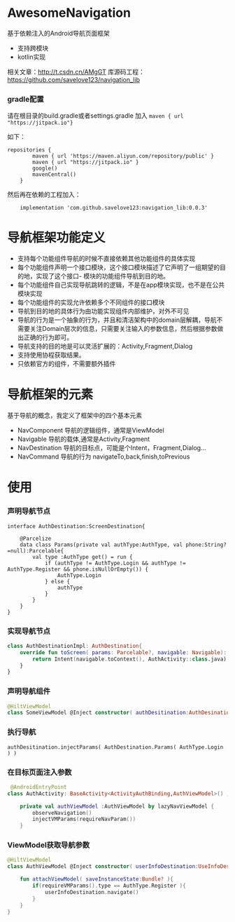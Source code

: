 # AwesomeNavigation
 基于依赖注入的Android导航页面框架
 - 支持跨模块
 - kotlin实现


相关文章：http://t.csdn.cn/AMgGT
库源码工程：https://github.com/savelove123/navigation_lib

### gradle配置

请在根目录的build.gradle或者settings.gradle 加入 `maven { url "https://jitpack.io"}`

如下：
```
repositories {
        maven { url 'https://maven.aliyun.com/repository/public' }
        maven { url "https://jitpack.io" }
        google()
        mavenCentral()
    }
```

然后再在依赖的工程加入：
```
    implementation 'com.github.savelove123:navigation_lib:0.0.3'
```

# 导航框架功能定义 

- 支持每个功能组件导航的时候不直接依赖其他功能组件的具体实现
- 每个功能组件声明一个接口模块，这个接口模块描述了它声明了一组期望的目的地，实现了这个接口- 模块的功能组件导航到目的地。
- 每个功能组件自己实现导航跳转的逻辑，不是在app模块实现，也不是在公共模块实现
- 每个功能组件的实现允许依赖多个不同组件的接口模块
- 导航到目的地的具体行为由功能实现组件内部维护，对外不可见
- 导航的行为是一个抽象的行为，并且和清洁架构中的domain层解耦，导航不需要关注Domain层次的信息，只需要关注输入的参数信息，然后根据参数做出正确的行为即可。
- 导航支持的目的地是可以灵活扩展的：Activity,Fragment,Dialog
- 支持使用协程获取结果。
- 只依赖官方的组件，不需要额外插件

# 导航框架的元素
基于导航的概念，我定义了框架中的四个基本元素

- NavComponent 导航的逻辑组件，通常是ViewModel
- Navigable 导航的载体,通常是Activity,Fragment
- NavDestination 导航的目标点，可能是个Intent，Fragment,Dialog...
- NavCommand 导航的行为 navigateTo,back,finish,toPrevious    

# 使用

### 声明导航节点


```kotin
interface AuthDestination:ScreenDestination{

    @Parcelize
    data class Params(private val authType:AuthType, val phone:String?=null):Parcelable{
        val type :AuthType get() = run {
            if (authType != AuthType.Login && authType != AuthType.Register && phone.isNullOrEmpty()) {
                AuthType.Login
            } else {
                authType
            }
        }
    }
}
```

### 实现导航节点

```kotlin
class AuthDestinationImpl: AuthDestination{
    override fun toScreen( params: Parcelable?, navigable: Navigable): Screen {
        return Intent(navigable.toContext(), AuthActivity::class.java)
    }
}
```

### 声明导航组件

```kotlin
@HiltViewModel
class SomeViewModel @Inject constructor( authDesitination:AuthDesination ):NavViewModel<AuthDesination>( application = application )
```

### 执行导航
```
authDesitination.injectParams( AuthDestination.Params( AuthType.Login ) )
```

### 在目标页面注入参数
```kotlin
 @AndroidEntryPoint
class AuthActivity: BaseActivity<ActivityAuthBinding,AuthViewModel>() ,Navigable{

    private val authViewModel :AuthViewModel by lazyNavViewModel {
        observeNavigation()
        injectVMParams(requireNavParam())
    }
```

### ViewModel获取导航参数
```kotlin
@HiltViewModel
class AuthViewModel @Inject constructor( userInfoDestination:UseInfoDestination ):NavViewModel<AuthNextDestination>( application = application ),Parameterized<AuthDestination.Params>{

    fun attachViewModel( saveInstanceState:Bundle? ){
        if(requireVMParams().type == AuthType.Register ){
            userInfoDestination.navigate()
        }
    }
}
```




